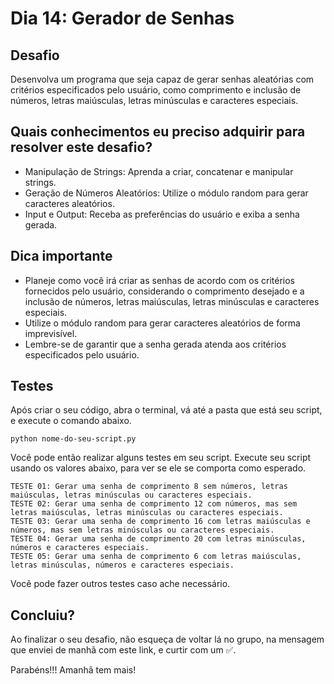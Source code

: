 # Dia 14: Gerador de Senhas

## Desafio
Desenvolva um programa que seja capaz de gerar senhas aleatórias com critérios especificados pelo usuário, como comprimento e inclusão de números, letras maiúsculas, letras minúsculas e caracteres especiais.

## Quais conhecimentos eu preciso adquirir para resolver este desafio?
- Manipulação de Strings: Aprenda a criar, concatenar e manipular strings.
- Geração de Números Aleatórios: Utilize o módulo random para gerar caracteres aleatórios.
- Input e Output: Receba as preferências do usuário e exiba a senha gerada.

## Dica importante
- Planeje como você irá criar as senhas de acordo com os critérios fornecidos pelo usuário, considerando o comprimento desejado e a inclusão de números, letras maiúsculas, letras minúsculas e caracteres especiais.
- Utilize o módulo random para gerar caracteres aleatórios de forma imprevisível.
- Lembre-se de garantir que a senha gerada atenda aos critérios especificados pelo usuário.

## Testes

Após criar o seu código, abra o terminal, vá até a pasta que está seu script, e execute o comando abaixo.

```
python nome-do-seu-script.py
```

Você pode então realizar alguns testes em seu script. Execute seu script usando os valores abaixo, para ver se ele se comporta como esperado.

```
TESTE 01: Gerar uma senha de comprimento 8 sem números, letras maiúsculas, letras minúsculas ou caracteres especiais.
TESTE 02: Gerar uma senha de comprimento 12 com números, mas sem letras maiúsculas, letras minúsculas ou caracteres especiais.
TESTE 03: Gerar uma senha de comprimento 16 com letras maiúsculas e números, mas sem letras minúsculas ou caracteres especiais.
TESTE 04: Gerar uma senha de comprimento 20 com letras minúsculas, números e caracteres especiais.
TESTE 05: Gerar uma senha de comprimento 6 com letras maiúsculas, letras minúsculas, números e caracteres especiais.
```

Você pode fazer outros testes caso ache necessário.

## Concluiu?

Ao finalizar o seu desafio, não esqueça de voltar lá no grupo, na mensagem que enviei de manhã com este link, e curtir com um ✅.

Parabéns!!! Amanhã tem mais! 
